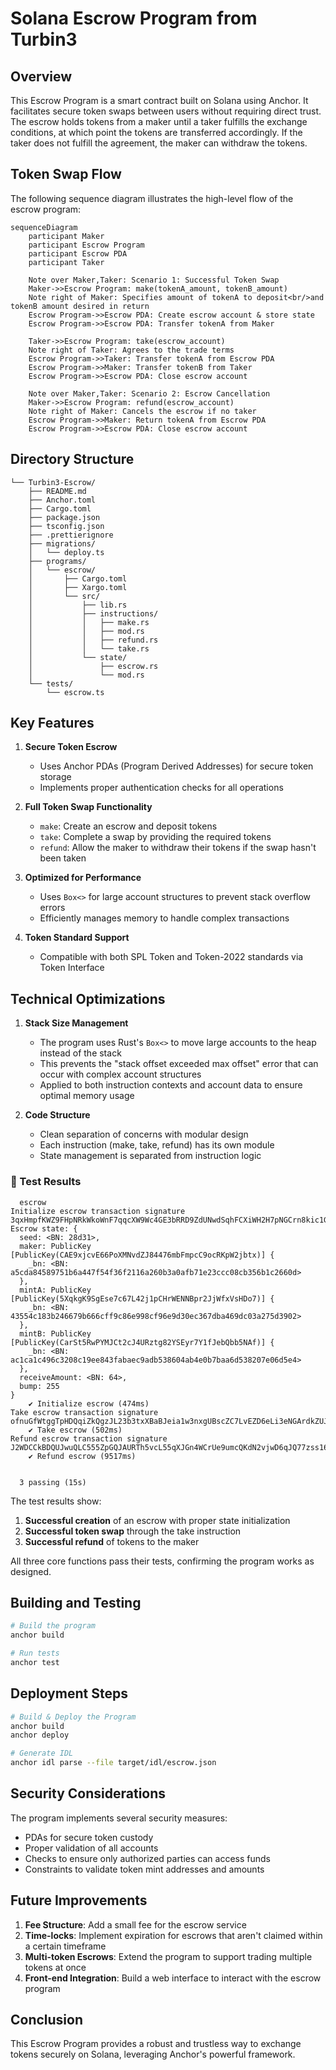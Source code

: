 # Solana Escrow Program from Turbin3

## Overview
This Escrow Program is a smart contract built on Solana using Anchor. It facilitates secure token swaps between users without requiring direct trust. The escrow holds tokens from a maker until a taker fulfills the exchange conditions, at which point the tokens are transferred accordingly. If the taker does not fulfill the agreement, the maker can withdraw the tokens.

## Token Swap Flow
The following sequence diagram illustrates the high-level flow of the escrow program:

```mermaid
sequenceDiagram
    participant Maker
    participant Escrow Program
    participant Escrow PDA
    participant Taker
    
    Note over Maker,Taker: Scenario 1: Successful Token Swap
    Maker->>Escrow Program: make(tokenA_amount, tokenB_amount)
    Note right of Maker: Specifies amount of tokenA to deposit<br/>and tokenB amount desired in return
    Escrow Program->>Escrow PDA: Create escrow account & store state
    Escrow Program->>Escrow PDA: Transfer tokenA from Maker
    
    Taker->>Escrow Program: take(escrow_account)
    Note right of Taker: Agrees to the trade terms
    Escrow Program->>Taker: Transfer tokenA from Escrow PDA
    Escrow Program->>Maker: Transfer tokenB from Taker
    Escrow Program->>Escrow PDA: Close escrow account
    
    Note over Maker,Taker: Scenario 2: Escrow Cancellation
    Maker->>Escrow Program: refund(escrow_account)
    Note right of Maker: Cancels the escrow if no taker
    Escrow Program->>Maker: Return tokenA from Escrow PDA
    Escrow Program->>Escrow PDA: Close escrow account
```

## Directory Structure
```
└── Turbin3-Escrow/
    ├── README.md
    ├── Anchor.toml
    ├── Cargo.toml
    ├── package.json
    ├── tsconfig.json
    ├── .prettierignore
    ├── migrations/
    │   └── deploy.ts
    ├── programs/
    │   └── escrow/
    │       ├── Cargo.toml
    │       ├── Xargo.toml
    │       └── src/
    │           ├── lib.rs
    │           ├── instructions/
    │           │   ├── make.rs
    │           │   ├── mod.rs
    │           │   ├── refund.rs
    │           │   └── take.rs
    │           └── state/
    │               ├── escrow.rs
    │               └── mod.rs
    └── tests/
        └── escrow.ts
```

## Key Features

1. **Secure Token Escrow**
   - Uses Anchor PDAs (Program Derived Addresses) for secure token storage
   - Implements proper authentication checks for all operations

2. **Full Token Swap Functionality**
   - `make`: Create an escrow and deposit tokens
   - `take`: Complete a swap by providing the required tokens
   - `refund`: Allow the maker to withdraw their tokens if the swap hasn't been taken

3. **Optimized for Performance**
   - Uses `Box<>` for large account structures to prevent stack overflow errors
   - Efficiently manages memory to handle complex transactions

4. **Token Standard Support**
   - Compatible with both SPL Token and Token-2022 standards via Token Interface

## Technical Optimizations

1. **Stack Size Management**
   - The program uses Rust's `Box<>` to move large accounts to the heap instead of the stack
   - This prevents the "stack offset exceeded max offset" error that can occur with complex account structures
   - Applied to both instruction contexts and account data to ensure optimal memory usage

2. **Code Structure**
   - Clean separation of concerns with modular design
   - Each instruction (make, take, refund) has its own module
   - State management is separated from instruction logic

### 🧪 Test Results

```
  escrow
Initialize escrow transaction signature 3qxHmpfKWZ9FHpNRkWkoWnF7qqcXW9Wc4GE3bRRD9ZdUNwdSqhFCXiWH2H7pNGCrn8kic1GpvVineTR7bCYqK2JM
Escrow state: {
  seed: <BN: 28d31>,
  maker: PublicKey [PublicKey(CAE9xjcvE66PoXMNvdZJ84476mbFmpcC9ocRKpW2jbtx)] {
    _bn: <BN: a5cda84589751b6a447f54f36f2116a260b3a0afb71e23ccc08cb356b1c2660d>
  },
  mintA: PublicKey [PublicKey(5XqkgK9SgEse7c67L42j1pCHrWENNBpr2JjWfxVsHDo7)] {
    _bn: <BN: 43554c183b246679b666cff9c86e998cf96e9d30ec367dba469dc03a275d3902>
  },
  mintB: PublicKey [PublicKey(CarSt5RwPYMJCt2cJ4URztg82YSEyr7Y1fJebQbb5NAf)] {
    _bn: <BN: ac1ca1c496c3208c19ee843fabaec9adb538604ab4e0b7baa6d538207e06d5e4>
  },
  receiveAmount: <BN: 64>,
  bump: 255
}
    ✔ Initialize escrow (474ms)
Take escrow transaction signature ofnuGfWtggTpHDQqiZkQgzJL23b3txXBaBJeia1w3nxgUBscZC7LvEZD6eLi3eNGArdkZUJVgMVfh4fsUtRQjZj
    ✔ Take escrow (502ms)
Refund escrow transaction signature J2WDCCkBDQUJwuQLC555ZpGQJAURTh5vcL55qXJGn4WCrUe9umcQKdN2vjwD6qJQ77zss169JSBxN3DidvrJMSs
    ✔ Refund escrow (9517ms)


  3 passing (15s)
```

The test results show:
1. **Successful creation** of an escrow with proper state initialization 
2. **Successful token swap** through the take instruction
3. **Successful refund** of tokens to the maker

All three core functions pass their tests, confirming the program works as designed.

## Building and Testing

```bash
# Build the program
anchor build

# Run tests
anchor test
```

## Deployment Steps
```bash
# Build & Deploy the Program
anchor build
anchor deploy

# Generate IDL
anchor idl parse --file target/idl/escrow.json
```

## Security Considerations

The program implements several security measures:
- PDAs for secure token custody
- Proper validation of all accounts
- Checks to ensure only authorized parties can access funds
- Constraints to validate token mint addresses and amounts

## Future Improvements

1. **Fee Structure**: Add a small fee for the escrow service
2. **Time-locks**: Implement expiration for escrows that aren't claimed within a certain timeframe
3. **Multi-token Escrows**: Extend the program to support trading multiple tokens at once
4. **Front-end Integration**: Build a web interface to interact with the escrow program

## Conclusion
This Escrow Program provides a robust and trustless way to exchange tokens securely on Solana, leveraging Anchor's powerful framework. 